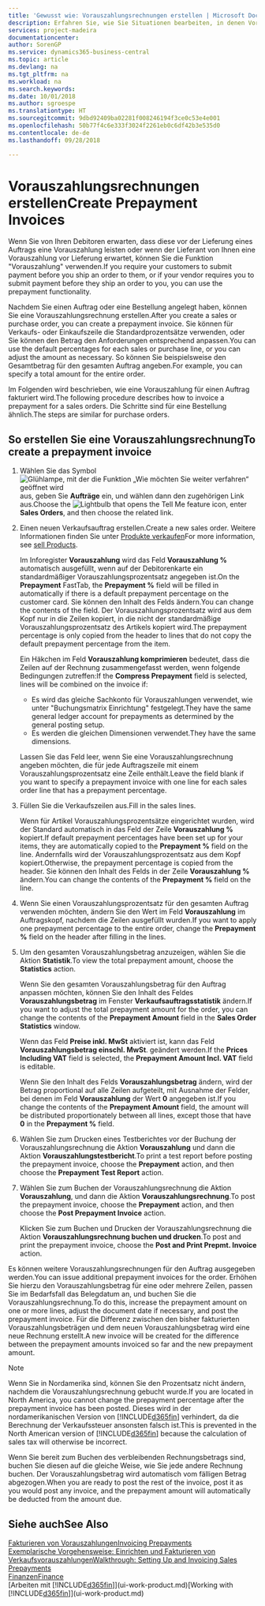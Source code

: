 ```yaml
---
title: 'Gewusst wie: Vorauszahlungsrechnungen erstellen | Microsoft Docs'
description: Erfahren Sie, wie Sie Situationen bearbeiten, in denen Vorauszahlung gefordert wird, oder Ihr Kreditor dies fordert.
services: project-madeira
documentationcenter: 
author: SorenGP
ms.service: dynamics365-business-central
ms.topic: article
ms.devlang: na
ms.tgt_pltfrm: na
ms.workload: na
ms.search.keywords: 
ms.date: 10/01/2018
ms.author: sgroespe
ms.translationtype: HT
ms.sourcegitcommit: 9dbd92409ba02281f008246194f3ce0c53e4e001
ms.openlocfilehash: 50b77f4c6e333f3024f2261eb0c6df42b3e535d0
ms.contentlocale: de-de
ms.lasthandoff: 09/28/2018

---
```

# <a name="create-prepayment-invoices"></a><span data-ttu-id="62915-103">Vorauszahlungsrechnungen erstellen</span><span class="sxs-lookup"><span data-stu-id="62915-103">Create Prepayment Invoices</span></span>
<span data-ttu-id="62915-104">Wenn Sie von Ihren Debitoren erwarten, dass diese vor der Lieferung eines Auftrags eine Vorauszahlung leisten oder wenn der Lieferant von Ihnen eine Vorauszahlung vor Lieferung erwartet, können Sie die Funktion "Vorauszahlung" verwenden.</span><span class="sxs-lookup"><span data-stu-id="62915-104">If you require your customers to submit payment before you ship an order to them, or if your vendor requires you to submit payment before they ship an order to you, you can use the prepayment functionality.</span></span>  

<span data-ttu-id="62915-105">Nachdem Sie einen Auftrag oder eine Bestellung angelegt haben, können Sie eine Vorauszahlungsrechnung erstellen.</span><span class="sxs-lookup"><span data-stu-id="62915-105">After you create a sales or purchase order, you can create a prepayment invoice.</span></span> <span data-ttu-id="62915-106">Sie können für Verkaufs- oder Einkaufszeile die Standardprozentsätze verwenden, oder Sie können den Betrag den Anforderungen entsprechend anpassen.</span><span class="sxs-lookup"><span data-stu-id="62915-106">You can use the default percentages for each sales or purchase line, or you can adjust the amount as necessary.</span></span> <span data-ttu-id="62915-107">So können Sie beispielsweise den Gesamtbetrag für den gesamten Auftrag angeben.</span><span class="sxs-lookup"><span data-stu-id="62915-107">For example, you can specify a total amount for the entire order.</span></span>  

<span data-ttu-id="62915-108">Im Folgenden wird beschrieben, wie eine Vorauszahlung für einen Auftrag fakturiert wird.</span><span class="sxs-lookup"><span data-stu-id="62915-108">The following procedure describes how to invoice a prepayment for a sales orders.</span></span> <span data-ttu-id="62915-109">Die Schritte sind für eine Bestellung ähnlich.</span><span class="sxs-lookup"><span data-stu-id="62915-109">The steps are similar for purchase orders.</span></span>  

## <a name="to-create-a-prepayment-invoice"></a><span data-ttu-id="62915-110">So erstellen Sie eine Vorauszahlungsrechnung</span><span class="sxs-lookup"><span data-stu-id="62915-110">To create a prepayment invoice</span></span>  
1. <span data-ttu-id="62915-111">Wählen Sie das Symbol ![Glühlampe, mit der die Funktion „Wie möchten Sie weiter verfahren“ geöffnet wird](media/ui-search/search_small.png "Wie möchten Sie weiter verfahren?") aus, geben Sie **Aufträge** ein, und wählen dann den zugehörigen Link aus.</span><span class="sxs-lookup"><span data-stu-id="62915-111">Choose the ![Lightbulb that opens the Tell Me feature](media/ui-search/search_small.png "Tell me what you want to do") icon, enter **Sales Orders**, and then choose the related link.</span></span>  
2. <span data-ttu-id="62915-112">Einen neuen Verkaufsauftrag erstellen.</span><span class="sxs-lookup"><span data-stu-id="62915-112">Create a new sales order.</span></span> <span data-ttu-id="62915-113">Weitere Informationen finden Sie unter [Produkte verkaufen](sales-how-sell-products.md)</span><span class="sxs-lookup"><span data-stu-id="62915-113">For more information, see [sell Products](sales-how-sell-products.md).</span></span>  

    <span data-ttu-id="62915-114">Im Inforegister **Vorauszahlung** wird das Feld **Vorauszahlung %** automatisch ausgefüllt, wenn auf der Debitorenkarte ein standardmäßiger Vorauszahlungsprozentsatz angegeben ist.</span><span class="sxs-lookup"><span data-stu-id="62915-114">On the **Prepayment** FastTab, the **Prepayment %** field will be filled in automatically if there is a default prepayment percentage on the customer card.</span></span> <span data-ttu-id="62915-115">Sie können den Inhalt des Felds ändern.</span><span class="sxs-lookup"><span data-stu-id="62915-115">You can change the contents of the field.</span></span> <span data-ttu-id="62915-116">Der Vorauszahlungsprozentsatz wird aus dem Kopf nur in die Zeilen kopiert, in die nicht der standardmäßige Vorauszahlungsprozentsatz des Artikels kopiert wird.</span><span class="sxs-lookup"><span data-stu-id="62915-116">The prepayment percentage is only copied from the header to lines that do not copy the default prepayment percentage from the item.</span></span>  

    <span data-ttu-id="62915-117">Ein Häkchen im Feld **Vorauszahlung komprimieren** bedeutet, dass die Zeilen auf der Rechnung zusammengefasst werden, wenn folgende Bedingungen zutreffen:</span><span class="sxs-lookup"><span data-stu-id="62915-117">If the **Compress Prepayment** field is selected, lines will be combined on the invoice if:</span></span>  
    - <span data-ttu-id="62915-118">Es wird das gleiche Sachkonto für Vorauszahlungen verwendet, wie unter "Buchungsmatrix Einrichtung" festgelegt.</span><span class="sxs-lookup"><span data-stu-id="62915-118">They have the same general ledger account for prepayments as determined by the general posting setup.</span></span>  
    - <span data-ttu-id="62915-119">Es werden die gleichen Dimensionen verwendet.</span><span class="sxs-lookup"><span data-stu-id="62915-119">They have the same dimensions.</span></span>  

    <span data-ttu-id="62915-120">Lassen Sie das Feld leer, wenn Sie eine Vorauszahlungsrechnung angeben möchten, die für jede Auftragszeile mit einem Vorauszahlungsprozentsatz eine Zeile enthält.</span><span class="sxs-lookup"><span data-stu-id="62915-120">Leave the field blank if you want to specify a prepayment invoice with one line for each sales order line that has a prepayment percentage.</span></span>  

3. <span data-ttu-id="62915-121">Füllen Sie die Verkaufszeilen aus.</span><span class="sxs-lookup"><span data-stu-id="62915-121">Fill in the sales lines.</span></span>  

    <span data-ttu-id="62915-122">Wenn für Artikel Vorauszahlungsprozentsätze eingerichtet wurden, wird der Standard automatisch in das Feld  der Zeile **Vorauszahlung %** kopiert.</span><span class="sxs-lookup"><span data-stu-id="62915-122">If default prepayment percentages have been set up for your items, they are automatically copied to the **Prepayment %** field on the line.</span></span> <span data-ttu-id="62915-123">Andernfalls wird der Vorauszahlungsprozentsatz aus dem Kopf kopiert.</span><span class="sxs-lookup"><span data-stu-id="62915-123">Otherwise, the prepayment percentage is copied from the header.</span></span> <span data-ttu-id="62915-124">Sie können den Inhalt des Felds  in der Zeile **Vorauszahlung %** ändern.</span><span class="sxs-lookup"><span data-stu-id="62915-124">You can change the contents of the **Prepayment %** field on the line.</span></span>  
4. <span data-ttu-id="62915-125">Wenn Sie einen Vorauszahlungsprozentsatz für den gesamten Auftrag verwenden möchten, ändern Sie den Wert im Feld **Vorauszahlung** im Auftragskopf, nachdem die Zeilen ausgefüllt wurden.</span><span class="sxs-lookup"><span data-stu-id="62915-125">If you want to apply one prepayment percentage to the entire order, change the **Prepayment %** field on the header after filling in the lines.</span></span>  
5. <span data-ttu-id="62915-126">Um den gesamten Vorauszahlungsbetrag anzuzeigen, wählen Sie die Aktion **Statistik**.</span><span class="sxs-lookup"><span data-stu-id="62915-126">To view the total prepayment amount, choose the **Statistics** action.</span></span>

    <span data-ttu-id="62915-127">Wenn Sie den gesamten Vorauszahlungsbetrag für den Auftrag anpassen möchten, können Sie den Inhalt des Feldes **Vorauszahlungsbetrag** im Fenster **Verkaufsauftragsstatistik** ändern.</span><span class="sxs-lookup"><span data-stu-id="62915-127">If you want to adjust the total prepayment amount for the order, you can change the contents of the **Prepayment Amount** field in the **Sales Order Statistics** window.</span></span>  

    <span data-ttu-id="62915-128">Wenn das Feld **Preise inkl. MwSt** aktiviert ist, kann das Feld **Vorauszahlungsbetrag einschl. MwSt**. geändert werden.</span><span class="sxs-lookup"><span data-stu-id="62915-128">If the **Prices Including VAT** field is selected, the **Prepayment Amount Incl. VAT** field is editable.</span></span>  

    <span data-ttu-id="62915-129">Wenn Sie den Inhalt des Felds **Vorauszahlungsbetrag** ändern, wird der Betrag proportional auf alle Zeilen aufgeteilt, mit Ausnahme der Felder, bei denen im Feld **Vorauszahlung** der Wert **0** angegeben ist.</span><span class="sxs-lookup"><span data-stu-id="62915-129">If you change the contents of the **Prepayment Amount** field, the amount will be distributed proportionately between all lines, except those that have **0** in the **Prepayment %** field.</span></span>  
6. <span data-ttu-id="62915-130">Wählen Sie zum Drucken eines Testberichtes vor der Buchung der Vorauszahlungsrechnung die Aktion **Vorauszahlung** und dann die Aktion **Vorauszahlungstestbericht**.</span><span class="sxs-lookup"><span data-stu-id="62915-130">To print a test report before posting the prepayment invoice, choose the **Prepayment** action, and then choose the **Prepayment Test Report** action.</span></span>  
7. <span data-ttu-id="62915-131">Wählen Sie zum Buchen der Vorauszahlungsrechnung die Aktion **Vorauszahlung**, und dann die Aktion **Vorauszahlungsrechnung**.</span><span class="sxs-lookup"><span data-stu-id="62915-131">To post the prepayment invoice, choose the **Prepayment** action, and then choose the **Post Prepayment Invoice** action.</span></span>  

    <span data-ttu-id="62915-132">Klicken Sie zum Buchen und Drucken der Vorauszahlungsrechnung die Aktion **Vorauszahlungsrechnung buchen und drucken**.</span><span class="sxs-lookup"><span data-stu-id="62915-132">To post and print the prepayment invoice, choose the **Post and Print Prepmt. Invoice** action.</span></span>  

<span data-ttu-id="62915-133">Es können weitere Vorauszahlungsrechnungen für den Auftrag ausgegeben werden.</span><span class="sxs-lookup"><span data-stu-id="62915-133">You can issue additional prepayment invoices for the order.</span></span> <span data-ttu-id="62915-134">Erhöhen Sie hierzu den Vorauszahlungsbetrag für eine oder mehrere Zeilen, passen Sie im Bedarfsfall das Belegdatum an, und buchen Sie die Vorauszahlungsrechnung.</span><span class="sxs-lookup"><span data-stu-id="62915-134">To do this, increase the prepayment amount on one or more lines, adjust the document date if necessary, and post the prepayment invoice.</span></span> <span data-ttu-id="62915-135">Für die Differenz zwischen den bisher fakturierten Vorauszahlungsbeträgen und dem neuen Vorauszahlungsbetrag wird eine neue Rechnung erstellt.</span><span class="sxs-lookup"><span data-stu-id="62915-135">A new invoice will be created for the difference between the prepayment amounts invoiced so far and the new prepayment amount.</span></span>  

> [!NOTE]  
>  <span data-ttu-id="62915-136">Wenn Sie in Nordamerika sind, können Sie den Prozentsatz nicht ändern, nachdem die Vorauszahlungsrechnung gebucht wurde.</span><span class="sxs-lookup"><span data-stu-id="62915-136">If you are located in North America, you cannot change the prepayment percentage after the prepayment invoice has been posted.</span></span> <span data-ttu-id="62915-137">Dieses wird in der nordamerikanischen Version von [!INCLUDE[d365fin](includes/d365fin_md.md)] verhindert, da die Berechnung der Verkaufssteuer ansonsten falsch ist.</span><span class="sxs-lookup"><span data-stu-id="62915-137">This is prevented in the North American version of [!INCLUDE[d365fin](includes/d365fin_md.md)] because the calculation of sales tax will otherwise be incorrect.</span></span>  

 <span data-ttu-id="62915-138">Wenn Sie bereit zum Buchen des verbleibenden Rechnungsbetrags sind, buchen Sie diesen auf die gleiche Weise, wie Sie jede andere Rechnung buchen. Der Vorauszahlungsbetrag wird automatisch vom fälligen Betrag abgezogen.</span><span class="sxs-lookup"><span data-stu-id="62915-138">When you are ready to post the rest of the invoice, post it as you would post any invoice, and the prepayment amount will automatically be deducted from the amount due.</span></span>  

## <a name="see-also"></a><span data-ttu-id="62915-139">Siehe auch</span><span class="sxs-lookup"><span data-stu-id="62915-139">See Also</span></span>  
[<span data-ttu-id="62915-140">Fakturieren von Vorauszahlungen</span><span class="sxs-lookup"><span data-stu-id="62915-140">Invoicing Prepayments</span></span>](finance-invoice-prepayments.md)  
[<span data-ttu-id="62915-141">Exemplarische Vorgehensweise: Einrichten und Fakturieren von Verkaufsvorauszahlungen</span><span class="sxs-lookup"><span data-stu-id="62915-141">Walkthrough: Setting Up and Invoicing Sales Prepayments</span></span>](walkthrough-setting-up-and-invoicing-sales-prepayments.md)  
[<span data-ttu-id="62915-142">Finanzen</span><span class="sxs-lookup"><span data-stu-id="62915-142">Finance</span></span>](finance.md)  
<span data-ttu-id="62915-143">[Arbeiten mit [!INCLUDE[d365fin](includes/d365fin_md.md)]](ui-work-product.md)</span><span class="sxs-lookup"><span data-stu-id="62915-143">[Working with [!INCLUDE[d365fin](includes/d365fin_md.md)]](ui-work-product.md)</span></span>

